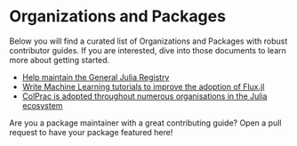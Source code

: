 
# Organizations and Packages

Below you will find a curated list of Organizations and Packages with robust contributor guides. If you are interested, dive into those documents to learn more about getting started.

- [Help maintain the General Julia Registry](https://github.com/JuliaRegistries/General/blob/master/CONTRIBUTING.md)
- [Write Machine Learning tutorials to improve the adoption of Flux.jl](https://github.com/FluxML/Flux.jl/blob/master/CONTRIBUTING.md)
- [ColPrac is adopted throughout numerous organisations in the Julia ecosystem](https://github.com/SciML/ColPrac) 

Are you a package maintainer with a great contributing guide? Open a pull request to have your package featured here!
